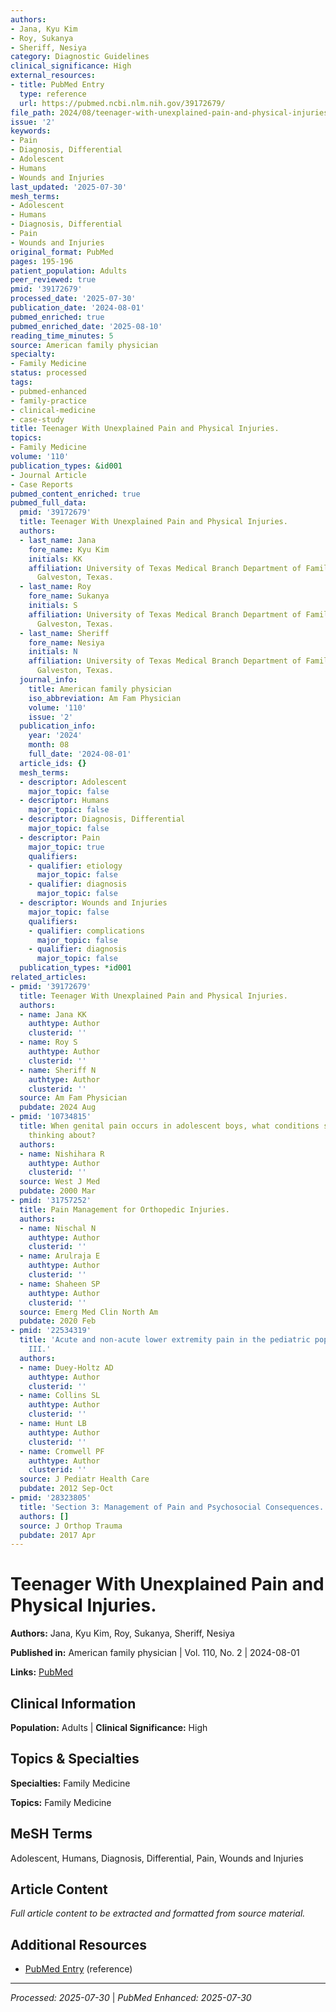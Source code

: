 ```yaml
---
authors:
- Jana, Kyu Kim
- Roy, Sukanya
- Sheriff, Nesiya
category: Diagnostic Guidelines
clinical_significance: High
external_resources:
- title: PubMed Entry
  type: reference
  url: https://pubmed.ncbi.nlm.nih.gov/39172679/
file_path: 2024/08/teenager-with-unexplained-pain-and-physical-injuries.md
issue: '2'
keywords:
- Pain
- Diagnosis, Differential
- Adolescent
- Humans
- Wounds and Injuries
last_updated: '2025-07-30'
mesh_terms:
- Adolescent
- Humans
- Diagnosis, Differential
- Pain
- Wounds and Injuries
original_format: PubMed
pages: 195-196
patient_population: Adults
peer_reviewed: true
pmid: '39172679'
processed_date: '2025-07-30'
publication_date: '2024-08-01'
pubmed_enriched: true
pubmed_enriched_date: '2025-08-10'
reading_time_minutes: 5
source: American family physician
specialty:
- Family Medicine
status: processed
tags:
- pubmed-enhanced
- family-practice
- clinical-medicine
- case-study
title: Teenager With Unexplained Pain and Physical Injuries.
topics:
- Family Medicine
volume: '110'
publication_types: &id001
- Journal Article
- Case Reports
pubmed_content_enriched: true
pubmed_full_data:
  pmid: '39172679'
  title: Teenager With Unexplained Pain and Physical Injuries.
  authors:
  - last_name: Jana
    fore_name: Kyu Kim
    initials: KK
    affiliation: University of Texas Medical Branch Department of Family Medicine,
      Galveston, Texas.
  - last_name: Roy
    fore_name: Sukanya
    initials: S
    affiliation: University of Texas Medical Branch Department of Family Medicine,
      Galveston, Texas.
  - last_name: Sheriff
    fore_name: Nesiya
    initials: N
    affiliation: University of Texas Medical Branch Department of Family Medicine,
      Galveston, Texas.
  journal_info:
    title: American family physician
    iso_abbreviation: Am Fam Physician
    volume: '110'
    issue: '2'
  publication_info:
    year: '2024'
    month: 08
    full_date: '2024-08-01'
  article_ids: {}
  mesh_terms:
  - descriptor: Adolescent
    major_topic: false
  - descriptor: Humans
    major_topic: false
  - descriptor: Diagnosis, Differential
    major_topic: false
  - descriptor: Pain
    major_topic: true
    qualifiers:
    - qualifier: etiology
      major_topic: false
    - qualifier: diagnosis
      major_topic: false
  - descriptor: Wounds and Injuries
    major_topic: false
    qualifiers:
    - qualifier: complications
      major_topic: false
    - qualifier: diagnosis
      major_topic: false
  publication_types: *id001
related_articles:
- pmid: '39172679'
  title: Teenager With Unexplained Pain and Physical Injuries.
  authors:
  - name: Jana KK
    authtype: Author
    clusterid: ''
  - name: Roy S
    authtype: Author
    clusterid: ''
  - name: Sheriff N
    authtype: Author
    clusterid: ''
  source: Am Fam Physician
  pubdate: 2024 Aug
- pmid: '10734815'
  title: When genital pain occurs in adolescent boys, what conditions should we be
    thinking about?
  authors:
  - name: Nishihara R
    authtype: Author
    clusterid: ''
  source: West J Med
  pubdate: 2000 Mar
- pmid: '31757252'
  title: Pain Management for Orthopedic Injuries.
  authors:
  - name: Nischal N
    authtype: Author
    clusterid: ''
  - name: Arulraja E
    authtype: Author
    clusterid: ''
  - name: Shaheen SP
    authtype: Author
    clusterid: ''
  source: Emerg Med Clin North Am
  pubdate: 2020 Feb
- pmid: '22534319'
  title: 'Acute and non-acute lower extremity pain in the pediatric population: part
    III.'
  authors:
  - name: Duey-Holtz AD
    authtype: Author
    clusterid: ''
  - name: Collins SL
    authtype: Author
    clusterid: ''
  - name: Hunt LB
    authtype: Author
    clusterid: ''
  - name: Cromwell PF
    authtype: Author
    clusterid: ''
  source: J Pediatr Health Care
  pubdate: 2012 Sep-Oct
- pmid: '28323805'
  title: 'Section 3: Management of Pain and Psychosocial Consequences.'
  authors: []
  source: J Orthop Trauma
  pubdate: 2017 Apr
---
```


# Teenager With Unexplained Pain and Physical Injuries.

**Authors:** Jana, Kyu Kim, Roy, Sukanya, Sheriff, Nesiya

**Published in:** American family physician | Vol. 110, No. 2 | 2024-08-01

**Links:** [PubMed](https://pubmed.ncbi.nlm.nih.gov/39172679/)

## Clinical Information

**Population:** Adults | **Clinical Significance:** High

## Topics & Specialties

**Specialties:** Family Medicine

**Topics:** Family Medicine

## MeSH Terms

Adolescent, Humans, Diagnosis, Differential, Pain, Wounds and Injuries

## Article Content

*Full article content to be extracted and formatted from source material.*

## Additional Resources

- [PubMed Entry](https://pubmed.ncbi.nlm.nih.gov/39172679/) (reference)

---

*Processed: 2025-07-30* | *PubMed Enhanced: 2025-07-30*
